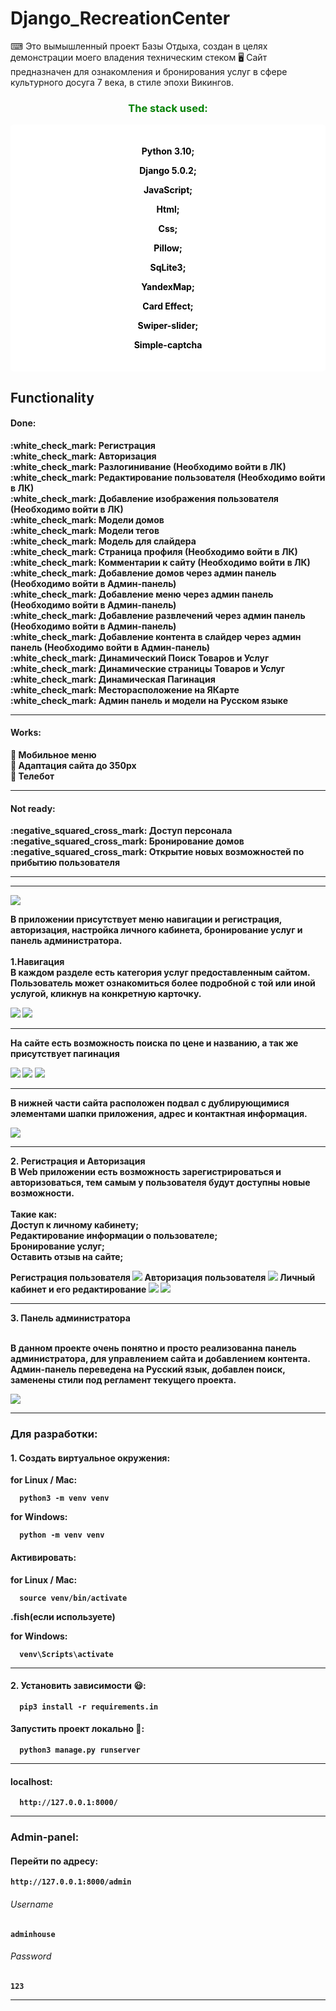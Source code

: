 # Django_RecreationCenter

<p>
   &#9000; Это вымышленный проект Базы Отдыха, создан в целях демонстрации моего владения техническим стеком &#128421;
   Сайт предназначен для ознакомления и бронирования услуг в сфере культурного досуга 7 века, в стиле эпохи Викингов.
</p>
<h3 align="center" style="color: green;">The stack used:</h3>

<div align="center" style="background-color: white; padding: 20px; border-radius: 5px;">

   <b><p style="color: black;">Python 3.10;</p></b>
   <b><p style="color: black;">Django 5.0.2;</p></b>
   <b><p style="color: black;">JavaScript;</p></b>
   <b><p style="color: black;">Html;</p></b>
   <b><p style="color: black;">Css;</p>
   <b><p style="color: black;">Pillow;</p></b>
   <b><p style="color: black;">SqLite3;</p></b>
   <b><p style="color: black;">YandexMap;</p></b>
   <b><p style="color: black;">Card Effect;</p></b>
   <b><p style="color: black;">Swiper-slider;</p></b>
   <b><p style="color: black;">Simple-captcha</p></b>

</div>

## Functionality
   <h4>Done:</h4>
   :white_check_mark: Регистрация <br>
   :white_check_mark: Авторизация <br>
   :white_check_mark: Разлогинивание (<b>Необходимо войти в ЛК</b>)<br>
   :white_check_mark: Редактирование пользователя (<b>Необходимо войти в ЛК</b>)<br>
   :white_check_mark: Добавление изображения пользователя (<b>Необходимо войти в ЛК</b>)<br>
   :white_check_mark: Модели домов<br>
   :white_check_mark: Модели тегов<br>
   :white_check_mark: Модель для слайдера<br>
   :white_check_mark: Страница профиля (<b>Необходимо войти в ЛК</b>)<br>
   :white_check_mark: Комментарии к сайту (<b>Необходимо войти в ЛК</b>)<br>
   :white_check_mark: Добавление домов через админ панель (<b>Необходимо войти в Админ-панель</b>)<br>
   :white_check_mark: Добавление меню через админ панель (<b>Необходимо войти в Админ-панель</b>)<br>
   :white_check_mark: Добавление развлечений через админ панель (<b>Необходимо войти в Админ-панель</b>)<br>
   :white_check_mark: Добавление контента в слайдер через админ панель (<b>Необходимо войти в Админ-панель</b>)<br>
   :white_check_mark: Динамический Поиск Товаров и Услуг<br>
   :white_check_mark: Динамические страницы Товаров и Услуг<br>
   :white_check_mark: Динамическая Пагинация<br>
   :white_check_mark: Месторасположение на ЯКарте<br>
   :white_check_mark: Админ панель и модели на Русском языке<br>

<hr>   

   <h4>Works:</h4>

   :black_square_button: Мобильное меню<br>
   :black_square_button: Адаптация сайта до 350px<br>
   :black_square_button: Телебот<br>

<hr>

   <h4>Not ready:</h4>
   :negative_squared_cross_mark: Доступ персонала<br>
   :negative_squared_cross_mark: Бронирование домов<br>
   :negative_squared_cross_mark: Открытие новых возможностей по прибытию пользователя<br>
   <hr>

<hr>

<img src="./assets_readme/im2.png">

<p>
   В приложении присутствует меню навигации и регистрация, авторизация, 
   настройка личного кабинета, бронирование услуг и панель администратора. <br><br>
   1.Навигация<br>
   В каждом разделе есть категория услуг предоставленным сайтом. Пользователь может ознакомиться более
   подробной с той или иной услугой, кликнув на конкретную карточку. 
</p>


<img src="./assets_readme/im3.png">
<img src="./assets_readme/im4.png">
  <hr>
<p>
   На сайте есть возможность поиска по цене и названию, а так же присутствует пагинация 
</p>
   <img src="./assets_readme/im5-6.png">
   <img src="./assets_readme/im5.png">
   <img src="./assets_readme/im6.png">
  <hr>

<p>
В нижней части сайта расположен подвал с дублирующимися элементами шапки приложения, адрес и контактная информация.
</p>
<img src="./assets_readme/im7.png">
 <hr>

<p>
   2. Регистрация и Авторизация<br>
   В Web приложении есть возможность зарегистрироваться и авторизоваться, тем самым 
   у пользователя будут доступны новые возможности. <br> <br> 
   Такие как: <br> 
   Доступ к личному кабинету;<br> 
   Редактирование информации о пользователе;<br> 
   Бронирование услуг;<br> 
   Оставить отзыв на сайте;<br> 
</p>
Регистрация пользователя
<img src="./assets_readme/im8.png">
Авторизация пользователя
<img src="./assets_readme/im9.png">
Личный кабинет и его редактирование
<img src="./assets_readme/im10.png">
<img src="./assets_readme/im11.png">
<hr>

<p>
  3. Панель администратора<br><br>

   В данном проекте очень понятно и просто реализованна панель администратора, 
   для управлением сайта и добавлением контента.<br>
   Админ-панель переведена на Русский язык, добавлен поиск, заменены стили
   под регламент текущего проекта.
</p>
<img src="./assets_readme/im12.png">
<hr>


<h3>Для разработки:</h3>

#### 1. Создать виртуальное окружения:
for Linux / Mac: <br>

      python3 -m venv venv

for Windows: <br>

      python -m venv venv

#### Активировать:
for Linux / Mac: <br>

      source venv/bin/activate 
.fish(если используете)

for Windows: <br>

      venv\Scripts\activate
   
<hr>

#### 2. Установить зависимости &#128515;:
      pip3 install -r requirements.in
#### Запустить проект локально &#129300;:
      python3 manage.py runserver
<hr>

#### localhost:
      http://127.0.0.1:8000/
<hr>

<h3>Admin-panel:</h3>

#### Перейти по адресу:
    http://127.0.0.1:8000/admin

###### Username
    adminhouse
###### Password
    123

<hr>


